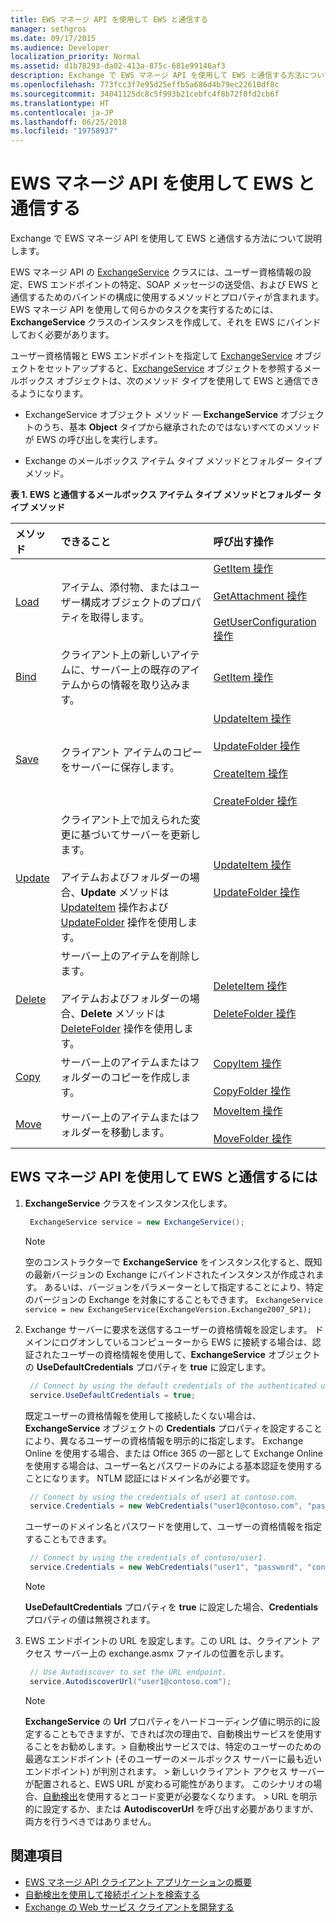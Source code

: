 ```yaml
---
title: EWS マネージ API を使用して EWS と通信する
manager: sethgros
ms.date: 09/17/2015
ms.audience: Developer
localization_priority: Normal
ms.assetid: d1b78293-da02-413a-875c-681e99146af3
description: Exchange で EWS マネージ API を使用して EWS と通信する方法について説明します。
ms.openlocfilehash: 773fcc3f7e95d25effb5a686d4b79ec22610df8c
ms.sourcegitcommit: 34041125dc8c5f993b21cebfc4f8b72f0fd2cb6f
ms.translationtype: HT
ms.contentlocale: ja-JP
ms.lasthandoff: 06/25/2018
ms.locfileid: "19758937"
---
```

# <a name="communicate-with-ews-by-using-the-ews-managed-api"></a>EWS マネージ API を使用して EWS と通信する

Exchange で EWS マネージ API を使用して EWS と通信する方法について説明します。
  
EWS マネージ API の [ExchangeService](http://msdn.microsoft.com/ja-JP/library/microsoft.exchange.webservices.data.exchangeservice%28v=exchg.80%29.aspx) クラスには、ユーザー資格情報の設定、EWS エンドポイントの特定、SOAP メッセージの送受信、および EWS と通信するためのバインドの構成に使用するメソッドとプロパティが含まれます。 EWS マネージ API を使用して何らかのタスクを実行するためには、**ExchangeService** クラスのインスタンスを作成して、それを EWS にバインドしておく必要があります。 
  
ユーザー資格情報と EWS エンドポイントを指定して [ExchangeService](https://msdn.microsoft.com/library/Microsoft.Exchange.WebServices.Data.ExchangeService.aspx) オブジェクトをセットアップすると、[ExchangeService](https://msdn.microsoft.com/library/Microsoft.Exchange.WebServices.Data.ExchangeService.aspx) オブジェクトを参照するメールボックス オブジェクトは、次のメソッド タイプを使用して EWS と通信できるようになります。 
  
- ExchangeService オブジェクト メソッド — **ExchangeService** オブジェクトのうち、基本 **Object** タイプから継承されたのではないすべてのメソッドが EWS の呼び出しを実行します。 
    
- Exchange のメールボックス アイテム タイプ メソッドとフォルダー タイプ メソッド。
    
**表 1. EWS と通信するメールボックス アイテム タイプ メソッドとフォルダー タイプ メソッド**

|メソッド|できること|呼び出す操作|
|:-----|:-----|:-----|
|[Load](http://msdn.microsoft.com/ja-JP/library/microsoft.exchange.webservices.data.item.load%28v=exchg.80%29.aspx) <br/> |アイテム、添付物、またはユーザー構成オブジェクトのプロパティを取得します。  <br/> |[GetItem 操作](http://msdn.microsoft.com/library/e3590b8b-c2a7-4dad-a014-6360197b68e4%28Office.15%29.aspx) <br/><br/> [GetAttachment 操作](http://msdn.microsoft.com/library/24d10a15-b942-415e-9024-a6375708f326%28Office.15%29.aspx) <br/><br/> [GetUserConfiguration 操作](http://msdn.microsoft.com/library/71d50e3c-92bd-435f-8118-b28bb85f8138%28Office.15%29.aspx) <br/> |
|[Bind](http://msdn.microsoft.com/ja-JP/library/microsoft.exchange.webservices.data.item.bind%28v=exchg.80%29.aspx) <br/> |クライアント上の新しいアイテムに、サーバー上の既存のアイテムからの情報を取り込みます。  <br/> |[GetItem 操作](http://msdn.microsoft.com/library/e3590b8b-c2a7-4dad-a014-6360197b68e4%28Office.15%29.aspx) <br/> |
|[Save](http://msdn.microsoft.com/ja-JP/library/microsoft.exchange.webservices.data.item.save%28v=exchg.80%29.aspx) <br/> |クライアント アイテムのコピーをサーバーに保存します。  <br/> |[UpdateItem 操作](http://msdn.microsoft.com/library/5d027523-e0bc-4da2-b60b-0cb9fc1fdfe4%28Office.15%29.aspx) <br/><br/> [UpdateFolder 操作](http://msdn.microsoft.com/library/3494c996-b834-4813-b1ca-d99642d8b4e7%28Office.15%29.aspx) <br/><br/>[CreateItem 操作](http://msdn.microsoft.com/library/78a52120-f1d0-4ed7-8748-436e554f75b6%28Office.15%29.aspx) <br/><br/>[CreateFolder 操作](http://msdn.microsoft.com/library/6f6c334c-b190-4e55-8f0a-38f2a018d1b3%28Office.15%29.aspx) <br/> |
|[Update](http://msdn.microsoft.com/ja-JP/library/microsoft.exchange.webservices.data.item.update%28v=exchg.80%29.aspx) <br/> |クライアント上で加えられた変更に基づいてサーバーを更新します。<br/><br/>アイテムおよびフォルダーの場合、**Update** メソッドは [UpdateItem](http://msdn.microsoft.com/library/5d027523-e0bc-4da2-b60b-0cb9fc1fdfe4%28Office.15%29.aspx) 操作および [UpdateFolder](http://msdn.microsoft.com/library/3494c996-b834-4813-b1ca-d99642d8b4e7%28Office.15%29.aspx) 操作を使用します。  <br/> |[UpdateItem 操作](http://msdn.microsoft.com/library/5d027523-e0bc-4da2-b60b-0cb9fc1fdfe4%28Office.15%29.aspx) <br/><br/>[UpdateFolder 操作](http://msdn.microsoft.com/library/3494c996-b834-4813-b1ca-d99642d8b4e7%28Office.15%29.aspx) <br/> |
|[Delete](http://msdn.microsoft.com/ja-JP/library/microsoft.exchange.webservices.data.item.delete%28v=exchg.80%29.aspx) <br/> |サーバー上のアイテムを削除します。<br/><br/>アイテムおよびフォルダーの場合、**Delete** メソッドは [DeleteFolder](http://msdn.microsoft.com/library/b0f92682-4895-4bcf-a4a1-e4c2e8403979%28Office.15%29.aspx) 操作を使用します。  <br/> |[DeleteItem 操作](http://msdn.microsoft.com/library/3e26c416-fa12-476e-bfd2-5c1f4bb7b348%28Office.15%29.aspx) <br/><br/> [DeleteFolder 操作 ](http://msdn.microsoft.com/library/b0f92682-4895-4bcf-a4a1-e4c2e8403979%28Office.15%29.aspx) <br/> |
|[Copy](http://msdn.microsoft.com/ja-JP/library/microsoft.exchange.webservices.data.item.copy%28v=exchg.80%29.aspx) <br/> |サーバー上のアイテムまたはフォルダーのコピーを作成します。  <br/> |[CopyItem 操作](http://msdn.microsoft.com/library/bcc68f9e-d511-4c29-bba6-ed535524624a%28Office.15%29.aspx) <br/><br/> [CopyFolder 操作](http://msdn.microsoft.com/library/c7ea0d68-9793-4144-b378-d99536776db9%28Office.15%29.aspx) <br/> |
|[Move](http://msdn.microsoft.com/ja-JP/library/microsoft.exchange.webservices.data.item.move%28v=exchg.80%29.aspx) <br/> |サーバー上のアイテムまたはフォルダーを移動します。  <br/> |[MoveItem 操作](http://msdn.microsoft.com/library/dcf40fa7-7796-4a5c-bf5b-7a509a18d208%28Office.15%29.aspx) <br/><br/> [MoveFolder 操作](http://msdn.microsoft.com/library/c7233966-6c87-4a14-8156-b1610760176d%28Office.15%29.aspx) <br/> |
   
## <a name="to-use-the-ews-managed-api-to-communicate-with-ews"></a>EWS マネージ API を使用して EWS と通信するには

1. **ExchangeService** クラスをインスタンス化します。 
    
   ```csharp
    ExchangeService service = new ExchangeService();
   ```

   > [!NOTE]
   > 空のコンストラクターで **ExchangeService** をインスタンス化すると、既知の最新バージョンの Exchange にバインドされたインスタンスが作成されます。 あるいは、バージョンをパラメーターとして指定することにより、特定のバージョンの Exchange を対象にすることもできます。 `ExchangeService service = new ExchangeService(ExchangeVersion.Exchange2007_SP1);`
  
2. Exchange サーバーに要求を送信するユーザーの資格情報を設定します。 ドメインにログオンしているコンピューターから EWS に接続する場合は、認証されたユーザーの資格情報を使用して、**ExchangeService** オブジェクトの **UseDefaultCredentials** プロパティを **true** に設定します。
    
   ```cs
    // Connect by using the default credentials of the authenticated user.
    service.UseDefaultCredentials = true;
   ```

   既定ユーザーの資格情報を使用して接続したくない場合は、**ExchangeService** オブジェクトの **Credentials** プロパティを設定することにより、異なるユーザーの資格情報を明示的に指定します。 Exchange Online を使用する場合、または Office 365 の一部として Exchange Online を使用する場合は、ユーザー名とパスワードのみによる基本認証を使用することになります。 NTLM 認証にはドメイン名が必要です。 
    
   ```cs
    // Connect by using the credentials of user1 at contoso.com.
    service.Credentials = new WebCredentials("user1@contoso.com", "password");
   ```

   ユーザーのドメイン名とパスワードを使用して、ユーザーの資格情報を指定することもできます。
    
   ```cs
    // Connect by using the credentials of contoso/user1.
    service.Credentials = new WebCredentials("user1", "password", "contoso");
   ```

   > [!NOTE]
   > **UseDefaultCredentials** プロパティを **true** に設定した場合、**Credentials** プロパティの値は無視されます。 
  
3. EWS エンドポイントの URL を設定します。この URL は、クライアント アクセス サーバー上の exchange.asmx ファイルの位置を示します。
    
   ```cs
    // Use Autodiscover to set the URL endpoint.
    service.AutodiscoverUrl("user1@contoso.com");
   ```

   > [!NOTE]
   >  **ExchangeService** の **Url** プロパティをハードコーディング値に明示的に設定することもできますが、できれば次の理由で、自動検出サービスを使用することをお勧めします。>  自動検出サービスでは、特定のユーザーのための最適なエンドポイント (そのユーザーのメールボックス サーバーに最も近いエンドポイント) が判別されます。 >  新しいクライアント アクセス サーバーが配置されると、EWS URL が変わる可能性があります。 このシナリオの場合、[自動検出](autodiscover-for-exchange.md)を使用するとコード変更が必要なくなります。 >  URL を明示的に設定するか、または **AutodiscoverUrl** を呼び出す必要がありますが、両方を行うべきではありません。 
  
## <a name="see-also"></a>関連項目

- [EWS マネージ API クライアント アプリケーションの概要](get-started-with-ews-managed-api-client-applications.md) 
- [自動検出を使用して接続ポイントを検索する](how-to-use-autodiscover-to-find-connection-points.md)   
- [Exchange の Web サービス クライアントを開発する](develop-web-service-clients-for-exchange.md)
    

